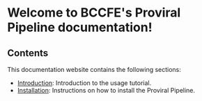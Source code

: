 
# Welcome to BCCFE's Proviral Pipeline documentation!

## Contents

This documentation website contains the following sections:

- [Introduction](introduction.md): Introduction to the usage tutorial.
- [Installation](installation.md): Instructions on how to install the Proviral Pipeline.
